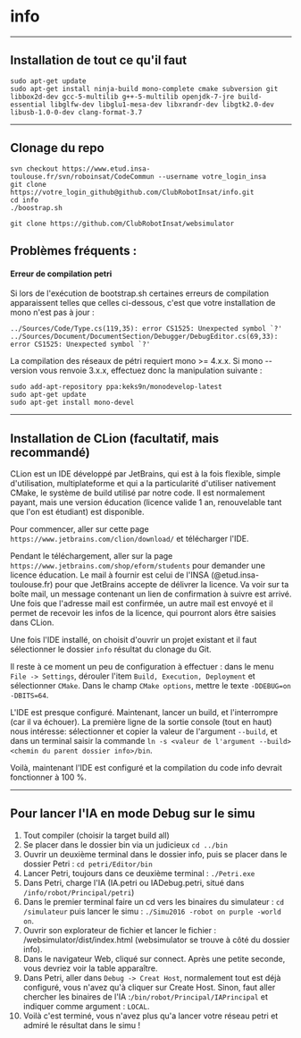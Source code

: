 # info
------------
Installation de tout ce qu'il faut
------------

```
sudo apt-get update
sudo apt-get install ninja-build mono-complete cmake subversion git libbox2d-dev gcc-5-multilib g++-5-multilib openjdk-7-jre build-essential libglfw-dev libglu1-mesa-dev libxrandr-dev libgtk2.0-dev libusb-1.0-0-dev clang-format-3.7
```
------------
Clonage du repo
------------
```
svn checkout https://www.etud.insa-toulouse.fr/svn/roboinsat/CodeCommun --username votre_login_insa
git clone https://votre_login_github@github.com/ClubRobotInsat/info.git
cd info
./boostrap.sh

git clone https://github.com/ClubRobotInsat/websimulator
```
## Problèmes fréquents : 

#### Erreur de compilation petri
Si lors de l'exécution de bootstrap.sh certaines erreurs de compilation apparaissent telles que celles ci-dessous, c'est que votre installation de mono n'est pas à jour :
```
../Sources/Code/Type.cs(119,35): error CS1525: Unexpected symbol `?'
../Sources/Document/DocumentSection/Debugger/DebugEditor.cs(69,33): error CS1525: Unexpected symbol `?'
```
La compilation des réseaux de pétri requiert mono >= 4.x.x. Si mono --version vous renvoie 3.x.x, effectuez donc la manipulation suivante :
```
sudo add-apt-repository ppa:keks9n/monodevelop-latest
sudo apt-get update
sudo apt-get install mono-devel
```
------------
Installation de CLion (facultatif, mais recommandé)
------------
CLion est un IDE développé par JetBrains, qui est à la fois flexible, simple d'utilisation, multiplateforme et qui a la particularité d'utiliser nativement CMake, le système de build utilisé par notre code.
Il est normalement payant, mais une version éducation (licence valide 1 an, renouvelable tant que l'on est étudiant) est disponible.

Pour commencer, aller sur cette page ```https://www.jetbrains.com/clion/download/``` et télécharger l'IDE.

Pendant le téléchargement, aller sur la page ```https://www.jetbrains.com/shop/eform/students``` pour demander une licence éducation.
Le mail à fournir est celui de l'INSA (@etud.insa-toulouse.fr) pour que JetBrains accepte de délivrer la licence. Va voir sur ta boîte mail, un message contenant un lien de confirmation à suivre est arrivé. Une fois que l'adresse mail est confirmée, un autre mail est envoyé et il permet de recevoir les infos de la licence, qui pourront alors être saisies dans CLion.

Une fois l'IDE installé, on choisit d'ouvrir un projet existant et il faut sélectionner le dossier ```info``` résultat du clonage du Git.

Il reste à ce moment un peu de configuration à effectuer : dans le menu ```File -> Settings```, dérouler l'item ```Build, Execution, Deployment``` et sélectionner ```CMake```.
Dans le champ ```CMake options```, mettre le texte ```-DDEBUG=on -DBITS=64```.

L'IDE est presque configuré. Maintenant, lancer un build, et l'interrompre (car il va échouer).
La première ligne de la sortie console (tout en haut) nous intéresse: sélectionner et copier la valeur de l'argument ```--build```, et dans un terminal saisir la commande ```ln -s <valeur de l'argument --build> <chemin du parent dossier info>/bin```.

Voilà, maintenant l'IDE est configuré et la compilation du code info devrait fonctionner à 100 %.


--------------------------
Pour lancer l'IA en mode Debug sur le simu
--------------------------
1. Tout compiler (choisir la target build all)
2. Se placer dans le dossier bin via un judicieux ```cd ../bin```
3. Ouvrir un deuxième terminal dans le dossier info, puis se placer dans le dossier Petri : ```cd petri/Editor/bin```
4. Lancer Petri, toujours dans ce deuxième terminal : ```./Petri.exe```
5. Dans Petri, charge l'IA (IA.petri ou IADebug.petri, situé dans ```/info/robot/Principal/petri```)
6. Dans le premier terminal faire un cd vers les binaires du simulateur : ```cd /simulateur``` puis lancer le simu : ```./Simu2016 -robot on purple -world on```.
7. Ouvrir son explorateur de fichier et lancer le fichier : /websimulator/dist/index.html (websimulator se trouve à côté du dossier info).
8. Dans le navigateur Web, cliqué sur connect. Après une petite seconde, vous devriez voir la table apparaître.
9. Dans Petri, aller dans ```Debug -> Creat Host```, normalement tout est déjà configuré, vous n'avez qu'à cliquer sur Create Host. Sinon, faut aller chercher les binaires de l'IA :```/bin/robot/Principal/IAPrincipal``` et indiquer comme argument : ```LOCAL```.
10. Voilà c'est terminé, vous n'avez plus qu'a lancer votre réseau petri et admiré le résultat dans le simu !